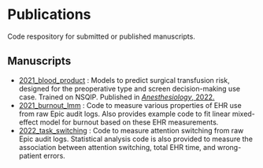 # Publications
Code respository for submitted or published manuscripts. 

## Manuscripts
- [2021_blood_product](https://github.com/sslou/publications/tree/main/2021_blood_product/) : Models to predict surgical transfusion risk, designed for the preoperative type and screen decision-making use case. Trained on NSQIP. Published in [*Anesthesiology*, 2022.](https://doi.org/10.1097/ALN.0000000000004139)
- [2021_burnout_lmm](https://github.com/sslou/publications/tree/main/2021_burnout_lmm) : Code to measure various properties of EHR use from raw Epic audit logs. Also provides example code to fit linear mixed-effect model for burnout based on these EHR measurements.
- [2022_task_switching](https://github.com/sslou/publications/tree/main/2022_task_switching) : Code to measure attention switching from raw Epic audit logs. Statistical analysis code is also provided to measure the association between attention switching, total EHR time, and wrong-patient errors.